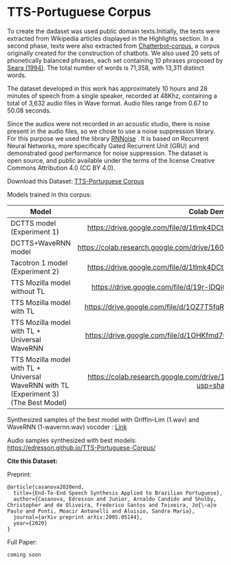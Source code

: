 # TTS-Portuguese Corpus
To create the dadaset was used public domain texts.Initially, the texts were extracted from Wikipedia articles displayed in the Highlights section. In a second phase, texts were also extracted from  [Chatterbot-corpus](https://github.com/gunthercox/chatterbot-corpus/tree/master/chatterbot\_corpus/data/portuguese), a corpus originally created for the construction of chatbots. We also used 20 sets of phonetically balanced phrases, each set containing 10 phrases proposed by [Seara (1994)](https://repositorio.ufsc.br/bitstream/handle/123456789/112119/98594.pdf?sequence=1). The total number of words is 71,358, with 13,311 distinct words.

The dataset developed in this work has approximately 10 hours and 28 minutes of speech from a single speaker, recorded at 48Khz, containing a total of 3,632 audio files in Wave format. Audio files range from 0.67 to 50.08 seconds.

Since the audios were not recorded in an acoustic studio, there is noise present in the audio files, so we chose to use a noise suppression library. For this purpose we used the library [RNNoise](https://github.com/xiph/rnnoise) . It is based on Recurrent Neural Networks, more specifically Gated Recurrent Unit (GRU)  and demonstrated good performance for noise suppression. The dataset is open source, and public available under the terms of the license Creative Commons Attribution 4.0 (CC BY 4.0).

Download this Dataset: [TTS-Portuguese Corpus](https://www.dropbox.com/s/ohpc7epowv9ct7o/TTS-Portuguese-Corpus.zip?dl=0)

Models trained in this corpus:

| Model       |Colab Demo URL |
| ------------- |:------:|
| DCTTS model (Experiment 1) | https://drive.google.com/file/d/1tlmk4DCtYgvUUcJgOPHXPw9o2ysnbVbg/view  |
| DCTTS+WaveRNN model  | https://colab.research.google.com/drive/160GFTlTUWBx8UiC_mzAy4HdBO2XU8Rn5 |
| Tacotron 1 model  (Experiment 2) | https://drive.google.com/file/d/1tlmk4DCtYgvUUcJgOPHXPw9o2ysnbVbg/view  |
| TTS Mozilla model without  TL    | https://drive.google.com/file/d/19r-IDQiG1FmcmSOlIStGl6u_H3kFJQKk/view  |
| TTS Mozilla model with TL  | https://drive.google.com/file/d/1OZ7T5fqR-QPyN5O6HFetkOeHNCKbdGsA/view  |
| TTS Mozilla model with TL + Universal WaveRNN  | https://drive.google.com/file/d/1OHKfmd7uqJ7FyMYkKBFCyT0sXkLm21zv/view |
|TTS Mozilla model with TL + Universal WaveRNN with TL (Experiment 3) (The Best Model) |https://colab.research.google.com/drive/1b5Yo0sghajCrjftolN0LbArZzar7fd01?usp=sharing |

Synthesized samples of the best model with Griffin–Lim (1.wav) and WaveRNN (1-wavernn.wav) vocoder : [Link](https://soundcloud.com/user-797601460/sets/tts-mozilla-trained-in-tts-portuguese-corpus-with-wavernn-and-griffinlim-vocoders)


Audio samples synthesized with best models: https://edresson.github.io/TTS-Portuguese-Corpus/


**Cite this Dataset:**

Preprint:

```
@article{casanova2020end,
  title={End-To-End Speech Synthesis Applied to Brazilian Portuguese},
  author={Casanova, Edresson and Junior, Arnaldo Candido and Shulby, Christopher and de Oliveira, Frederico Santos and Teixeira, Jo{\~a}o Paulo and Ponti, Moacir Antonelli and Aluisio, Sandra Maria},
  journal={arXiv preprint arXiv:2005.05144},
  year={2020}
}

```

Full Paper:
```
coming soon
```
